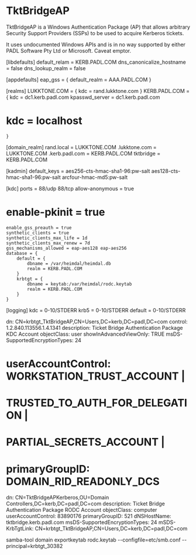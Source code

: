 TktBridgeAP
===========

TktBridgeAP is a Windows Authentication Package (AP) that allows arbitrary Security Support Providers (SSPs) to be used to acquire Kerberos tickets.

It uses undocumented Windows APIs and is in no way supported by either PADL Software Pty Ltd or Microsoft. Caveat emptor.




[libdefaults]
	default_relam = KERB.PADL.COM
	dns_canonicalize_hostname = false
	dns_lookup_realm = false

[appdefaults]
	eap_gss = {
		default_realm = AAA.PADL.COM
	}

[realms]
	LUKKTONE.COM = {
		kdc = rand.lukktone.com
	}
	KERB.PADL.COM = {
		kdc = dc1.kerb.padl.com
		kpasswd_server = dc1.kerb.padl.com
#		kdc = localhost
	}

[domain_realm]
	rand.local = LUKKTONE.COM
	.lukktone.com = LUKKTONE.COM
	.kerb.padl.com = KERB.PADL.COM
	tktbridge = KERB.PADL.COM

[kadmin]
	default_keys = aes256-cts-hmac-sha1-96:pw-salt aes128-cts-hmac-sha1-96:pw-salt arcfour-hmac-md5:pw-salt

[kdc]
	ports = 88/udp 88/tcp
	allow-anonymous = true
#	enable-pkinit = true
	enable_gss_preauth = true
	synthetic_clients = true
	synthetic_clients_max_life = 1d
	synthetic_clients_max_renew = 7d
	gss_mechanisms_allowed = eap-aes128 eap-aes256
	database = {
		default = {
			dbname = /var/heimdal/heimdal.db
			realm = KERB.PADL.COM
		}
		krbtgt = {
			dbname = keytab:/var/heimdal/rodc.keytab
			realm = KERB.PADL.COM
		}
	}

[logging]
	kdc = 0-10/STDERR
	krb5 = 0-10/STDERR
	default = 0-10/STDERR


dn: CN=krbtgt_TktBridgeAP,CN=Users,DC=kerb,DC=padl,DC=com
control: 1.2.840.113556.1.4.1341
description: Ticket Bridge Authentication Package KDC Account
objectClass: user
showInAdvancedViewOnly: TRUE
msDS-SupportedEncryptionTypes: 24

# userAccountControl: WORKSTATION_TRUST_ACCOUNT |
#                     TRUSTED_TO_AUTH_FOR_DELEGATION |
#                     PARTIAL_SECRETS_ACCOUNT | 
#
# primaryGroupID: DOMAIN_RID_READONLY_DCS
dn: CN=TktBridgeAPKerberos,OU=Domain Controllers,DC=kerb,DC=padl,DC=com
description: Ticket Bridge Authentication Package RODC Account
objectClass: computer
userAccountControl: 83890176
primaryGroupID: 521
dNSHostName: tktbridge.kerb.padl.com
msDS-SupportedEncryptionTypes: 24
mSDS-KrbTgtLink: CN=krbtgt_TktBridgeAP,CN=Users,DC=kerb,DC=padl,DC=com

  samba-tool domain exportkeytab rodc.keytab --configfile=etc/smb.conf --principal=krbtgt_30382
